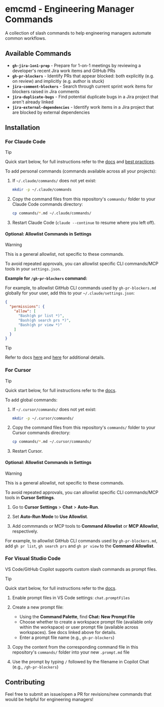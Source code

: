 # emcmd - Engineering Manager Commands

A collection of slash commands to help engineering managers automate common workflows.

## Available Commands

- **`gh-jira-1on1-prep`** - Prepare for 1-on-1 meetings by reviewing a developer's recent Jira work items and GitHub PRs
- **`gh-pr-blockers`** - Identify PRs that appear blocked: both explicitly (e.g. on review) and implicitly (e.g. author is stuck)
- **`jira-comment-blockers`** - Search through current sprint work items for blockers raised in Jira comments
- **`jira-duplicate-bugs`** - Find potential duplicate bugs in a Jira project that aren't already linked
- **`jira-external-dependencies`** - Identify work items in a Jira project that are blocked by external dependencies

## Installation

### For Claude Code

> [!TIP]
> Quick start below, for full instructions refer to the [docs](https://docs.claude.com/en/docs/claude-code/slash-commands#custom-slash-commands) and [best practices](https://www.anthropic.com/engineering/claude-code-best-practices).

To add personal commands (commands available across all your projects):
1. If `~/.claude/commands/` does not yet exist:
    ```bash
    mkdir -p ~/.claude/commands
    ```

2. Copy the command files from this repository's `commands/` folder to your Claude Code commands directory:
   ```bash
   cp commands/*.md ~/.claude/commands/
   ```

3. Restart Claude Code (`claude --continue` to resume where you left off).

#### Optional: Allowlist Commands in Settings

> [!WARNING]
> This is a general allowlist, not specific to these commands.

To avoid repeated approvals, you can allowlist specific CLI commands/MCP tools in your `settings.json`. 

**Example for `/gh-pr-blockers` command:**

For example, to allowlist GitHub CLI commands used by `gh-pr-blockers.md` globally for your user, add this to your `~/.claude/settings.json`:

```json
{
  "permissions": {
    "allow": [
      "Bash(gh pr list *)",
      "Bash(gh search prs *)",
      "Bash(gh pr view *)"
    ]
  }
}
```

> [!TIP]
> Refer to docs [here](https://docs.claude.com/en/docs/claude-code/settings#permission-settings) and [here](https://docs.claude.com/en/docs/claude-code/iam#tool-specific-permission-rules) for additional details.

### For Cursor

> [!TIP]
> Quick start below, for full instructions refer to the [docs](https://cursor.com/docs/agent/chat/commands#creating-commands).

To add global commands:
1. If `~/.cursor/commands/` does not yet exist:
    ```bash
    mkdir -p ~/.cursor/commands/
    ```

2. Copy the command files from this repository's `commands/` folder to your Cursor commands directory:
   ```bash
   cp commands/*.md ~/.cursor/commands/
   ```

3. Restart Cursor.

#### Optional: Allowlist Commands in Settings

> [!WARNING]
> This is a general allowlist, not specific to these commands.

To avoid repeated approvals, you can allowlist specific CLI commands/MCP tools in **Cursor Settings**.

1. Go to **Cursor Settings** > **Chat** > **Auto-Run**.

2. Set **Auto-Run Mode** to **Use Allowlist**.

3. Add commmands or MCP tools to **Command Allowlist** or **MCP Allowlist**, respectively.

For example, to allowlist GitHub CLI commands used by `gh-pr-blockers.md`, add `gh pr list`, `gh search prs` and `gh pr view` to the **Command Allowlist**.

### For Visual Studio Code

VS Code/GitHub Copilot supports custom slash commands as prompt files.

> [!TIP]
> Quick start below, for full instructions refer to the [docs](https://code.visualstudio.com/docs/copilot/customization/prompt-files#_create-a-prompt-file).

1. Enable prompt files in VS Code settings: `chat.promptFiles`

2. Create a new prompt file:
   - Using the **Command Palette**, find **Chat: New Prompt File**
   - Choose whether to create a workspace prompt file (available only within the workspace) or user prompt file (available across workspaces). See docs linked above for details.
   - Enter a prompt file name (e.g., `gh-pr-blockers`)

3. Copy the content from the corresponding command file in this repository's `commands/` folder into your new `.prompt.md` file

4. Use the prompt by typing `/` followed by the filename in Copilot Chat (e.g., `/gh-pr-blockers`)

## Contributing

Feel free to submit an issue/open a PR for revisions/new commands that would be helpful for engineering managers!
